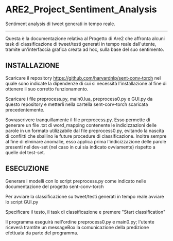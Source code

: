 # ARE2_Project_Sentiment_Analysis

Sentiment analysis di tweet generati in tempo reale.

__________________________________________________________

Questa è la documentazione relativa al Progetto di Are2 che affronta alcuni task di classificazione di tweet/testi generati in tempo reale dall'utente, tramite un'interfaccia grafica creata ad hoc, sulla base del suo sentimento.

## INSTALLAZIONE

Scaricare il repository https://github.com/harvardnlp/sent-conv-torch nel quale sono indicate la dipendenze di cui si necessità l'installazione al fine di ottenere il suo corretto funzionamento.

Scaricare i file preprocess.py, main0.lua, preprocess0.py e GUI.py da questo repository e metterli nella cartella sent-corv-torch scaricata precedentemente.

Sovrascrivere tranquillamente il file preprocess.py. Esso permette di generare un file .txt di word_mapping contenente le indicizzazioni delle parole in un formato utilizzabile dal file preprocess0.py, evitando la nascita di conflitti che sballino le future procedure di classificazione. Inoltre sempre al fine di elminare anomalie, esso applica prima l'indicizzazione delle parole presenti nel dev-set (nel caso in cui sia indicato ovviamente) rispetto a quelle del test-set.


## ESECUZIONE

Generare i modelli con lo script preprocess.py come indicato nelle documentazione del progetto sent-conv-torch

Per avviare la classificazione su tweet/testi generati in tempo reale avviare lo script GUI.py

Specificare il testo, il task di classificazione e premere "Start classification"

Il programma eseguirà nell'ordine preprocess0.py e main0.py; l'utente riceverà tramtite un messageBox la comunicazione della predizione efettuata da parte del programma.
